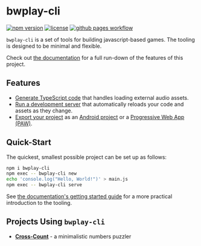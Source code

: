 # bwplay-cli

[![npm version](https://badge.fury.io/js/typescript.svg)](https://www.npmjs.com/package/typescript)
[![license](https://img.shields.io/github/license/goakley/bwplay-cli)](https://github.com/goakley/bwplay-cli/blob/master/LICENSE.txt)
[![github pages workflow](https://github.com/goakley/bwplay-cli/workflows/github%20pages/badge.svg)](https://github.com/goakley/bwplay-cli/actions?query=github%20pages)

`bwplay-cli` is a set of tools for building javascript-based games.
The tooling is designed to be minimal and flexible.

Check out [the documentation](https://goakley.github.io/bwplay-cli/) for a full run-down of the features of this project.

## Features

* [Generate TypeScript code](https://goakley.github.io/bwplay-cli/docs/code-generator/) that handles loading external audio assets.
* [Run a development server](https://goakley.github.io/bwplay-cli/docs/development-server/) that automatically reloads your code and assets as they change.
* [Export your project](https://goakley.github.io/bwplay-cli/docs/exporting/) as an [Android project](https://developer.android.com/) or a [Progressive Web App (PAW)](https://developer.mozilla.org/en-US/docs/Web/Progressive_web_apps).

## Quick-Start

The quickest, smallest possible project can be set up as follows:

```bash
npm i bwplay-cli
npm exec -- bwplay-cli new
echo 'console.log("Hello, World!")' > main.js
npm exec -- bwplay-cli serve
```

See [the documentation's getting started guide](https://goakley.github.io/bwplay-cli/docs/getting-started) for a more practical introduction to the tooling.

## Projects Using `bwplay-cli`

* **[Cross-Count](https://goakley.itch.io/cross-count)** - a minimalistic numbers puzzler
